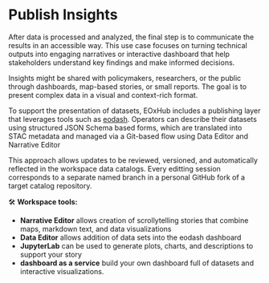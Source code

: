 # Publish Insights

After data is processed and analyzed, the final step is to communicate the results in an accessible way. This use case focuses on turning technical outputs into engaging narratives or interactive dashboard that help stakeholders understand key findings and make informed decisions.

Insights might be shared with policymakers, researchers, or the public through dashboards, map-based stories, or small reports. The goal is to present complex data in a visual and context-rich format.

To support the presentation of datasets, EOxHub includes a publishing layer that leverages tools such as [eodash](https://eodash.org/). Operators can describe their datasets using structured JSON Schema based forms, which are translated into STAC metadata and managed via a Git-based flow using Data Editor and Narrative Editor

This approach allows updates to be reviewed, versioned, and automatically reflected in the workspace data catalogs. Every editting session corresponds to a separate named branch in a personal GitHub fork of a target catalog repository.

🛠 **Workspace tools:**
- **Narrative Editor** allows creation of scrollytelling stories that combine maps, markdown text, and data visualizations
- **Data Editor** allows addition of data sets into the eodash dashboard
- **JupyterLab** can be used to generate plots, charts, and descriptions to support your story
- **dashboard as a service** build your own dashboard full of datasets and interactive visualizations.
